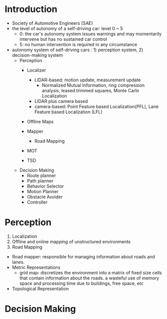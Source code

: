 # Introduction
- Society of Automotive Engineers (SAE)
- the level of autonomy of a self-driving car: level 0 ~ 5
  - 0: the car's autonomy system issues warnings and may momentarily intervene but has no sustained car control
  - 5: no human intervention is required in any circumstance
- autonomy system of self-driving cars : 1) perception system, 2) decision-making system
  - Perception
    - Localizer
      - LIDAR-based: motion update, measurement update
        - Normalized Mutual Information, ring compression analysis, leased trimmed squares, Monte Carlo Localization
      - LIDAR plus camera based
      - camera-based: Point Feature based Localization(PFL), Lane Feature based Localization (LFL)
    - Offline Maps
    - Mapper
      - Road Mapping
        
    - MOT
    - TSD
  - Decision Making
    - Route planner
    - Path planner
    - Behavior Selector
    - Motion Planner
    - Obstacle Avoider
    - Controller
# Perception
1. Localization
2. Offline and online mapping of unstructured environments
3. Road Mapping
  - Road mapper: responsible for managing information about roads and lanes.
  - Metric Representations
    - grid map: discretizes the environment into a matrix of fixed size cells that contain information about the roads. a wasteful use of memory space and processing time due to buildings, free space, etc
  - Topological Representation
# Decision Making

